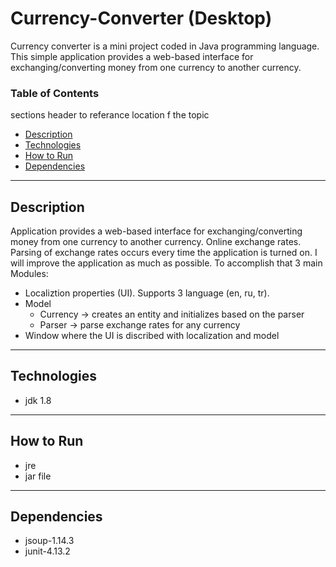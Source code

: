 # Currency-Converter (Desktop)

Currency converter is a mini project coded in Java programming language. This simple application provides a web-based interface for exchanging/converting money from one currency to another currency.

### Table of Contents
sections header to referance location f the topic

- [Description](#description)
- [Technologies](#technologies)
- [How to Run](#how-to-run)
- [Dependencies](#dependencies)

---

## Description

Application provides a web-based interface for exchanging/converting money from one currency to another currency. Online exchange rates. Parsing of exchange rates occurs every time the application is turned on. I will improve the application as much as possible.
To accomplish that 3 main Modules:
* Localiztion properties (UI). Supports 3 language (en, ru, tr).
* Model
    - Currency -> creates an entity and initializes based on the parser
    - Parser -> parse exchange rates for any currency
* Window where the UI is discribed with localization and model

---

## Technologies

* jdk 1.8

---

## How to Run

* jre
* jar file

---

## Dependencies

* jsoup-1.14.3
* junit-4.13.2
